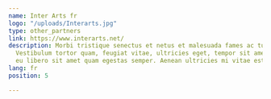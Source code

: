 ```yaml
---
name: Inter Arts fr
logo: "/uploads/Interarts.jpg"
type: other_partners
link: https://www.interarts.net/
description: Morbi tristique senectus et netus et malesuada fames ac turpis egestas.
  Vestibulum tortor quam, feugiat vitae, ultricies eget, tempor sit amet, ante. Donec
  eu libero sit amet quam egestas semper. Aenean ultricies mi vitae est.
lang: fr
position: 5

---
```

